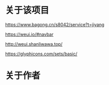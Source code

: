 # 关于该项目

https://www.bagong.cn/s8042/service?t=jiyang

https://weui.io/#navbar

http://weui.shanliwawa.top/

https://glyphicons.com/sets/basic/

# 关于作者
